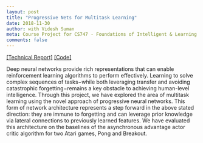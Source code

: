 ```yaml
---
layout: post
title: "Progressive Nets for Multitask Learning"
date: 2018-11-30
author: with Videsh Suman
meta: Course Project for CS747 - Foundations of Intelligent & Learning Agents, Autumn 2018
comments: false
---
```


<a href="/docs/FILA.pdf" >[Technical Report]</a>
<a href="" >[Code]</a>

Deep neural networks provide rich representations that can enable reinforcement learning algorithms to perform effectively. Learning to solve complex sequences of tasks−while both leveraging transfer and avoiding catastrophic forgetting−remains a key obstacle to achieving human-level intelligence. Through this project, we have explored the area of multitask learning using the novel approach of progressive neural networks. This form of network architecture represents a step forward in the above stated direction: they are immune to forgetting and can leverage prior knowledge via lateral connections to previously learned features. We have evaluated this architecture on the baselines of the asynchronous advantage actor critic algorithm for two Atari games, Pong and Breakout.